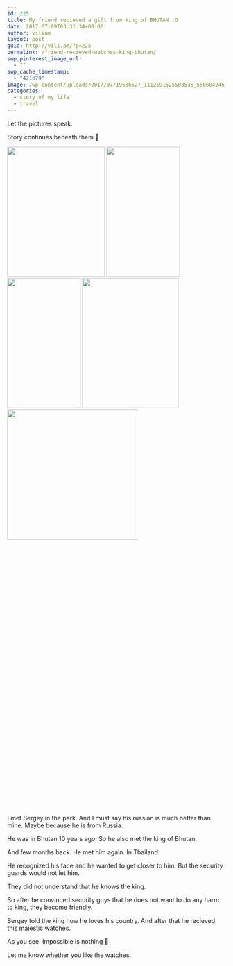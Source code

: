 ```yaml
---
id: 225
title: My friend recieved a gift from king of BHUTAN :O
date: 2017-07-09T03:31:34+00:00
author: viliam
layout: post
guid: http://vili.am/?p=225
permalink: /friend-recieved-watches-king-bhutan/
swp_pinterest_image_url:
  - ""
swp_cache_timestamp:
  - "421679"
image: /wp-content/uploads/2017/07/19686627_1112591525508535_550604945_o.jpg
categories:
  - story of my life
  - travel
---
```

Let the pictures speak.

Story continues beneath them 🙂

[<img class="alignleft wp-image-205 size-medium" src="http://vili.am/wp-content/uploads/2017/07/19686627_1112591525508535_550604945_o-225x300.jpg" alt="" width="225" height="300" srcset="http://vili.am/wp-content/uploads/2017/07/19686627_1112591525508535_550604945_o-225x300.jpg 225w, http://vili.am/wp-content/uploads/2017/07/19686627_1112591525508535_550604945_o-768x1022.jpg 768w, http://vili.am/wp-content/uploads/2017/07/19686627_1112591525508535_550604945_o-770x1024.jpg 770w, http://vili.am/wp-content/uploads/2017/07/19686627_1112591525508535_550604945_o.jpg 1539w" sizes="(max-width: 225px) 100vw, 225px" />](http://vili.am/wp-content/uploads/2017/07/19686627_1112591525508535_550604945_o.jpg) [<img class="alignleft size-medium wp-image-206" src="http://vili.am/wp-content/uploads/2017/07/19650046_1112638228837198_738364354_o-169x300.jpg" alt="" width="169" height="300" srcset="http://vili.am/wp-content/uploads/2017/07/19650046_1112638228837198_738364354_o-169x300.jpg 169w, http://vili.am/wp-content/uploads/2017/07/19650046_1112638228837198_738364354_o-768x1365.jpg 768w, http://vili.am/wp-content/uploads/2017/07/19650046_1112638228837198_738364354_o-576x1024.jpg 576w, http://vili.am/wp-content/uploads/2017/07/19650046_1112638228837198_738364354_o.jpg 1080w" sizes="(max-width: 169px) 100vw, 169px" />](http://vili.am/wp-content/uploads/2017/07/19650046_1112638228837198_738364354_o.jpg) [<img class="alignleft size-medium wp-image-207" src="http://vili.am/wp-content/uploads/2017/07/19686314_1112638235503864_1614697861_o-169x300.jpg" alt="" width="169" height="300" srcset="http://vili.am/wp-content/uploads/2017/07/19686314_1112638235503864_1614697861_o-169x300.jpg 169w, http://vili.am/wp-content/uploads/2017/07/19686314_1112638235503864_1614697861_o-768x1365.jpg 768w, http://vili.am/wp-content/uploads/2017/07/19686314_1112638235503864_1614697861_o-576x1024.jpg 576w, http://vili.am/wp-content/uploads/2017/07/19686314_1112638235503864_1614697861_o.jpg 1080w" sizes="(max-width: 169px) 100vw, 169px" />](http://vili.am/wp-content/uploads/2017/07/19686314_1112638235503864_1614697861_o.jpg) [<img class="alignleft size-medium wp-image-208" src="http://vili.am/wp-content/uploads/2017/07/19578556_1112640862170268_359234762_o-222x300.jpg" alt="" width="222" height="300" srcset="http://vili.am/wp-content/uploads/2017/07/19578556_1112640862170268_359234762_o-222x300.jpg 222w, http://vili.am/wp-content/uploads/2017/07/19578556_1112640862170268_359234762_o-768x1037.jpg 768w, http://vili.am/wp-content/uploads/2017/07/19578556_1112640862170268_359234762_o-758x1024.jpg 758w, http://vili.am/wp-content/uploads/2017/07/19578556_1112640862170268_359234762_o.jpg 1482w" sizes="(max-width: 222px) 100vw, 222px" />](http://vili.am/wp-content/uploads/2017/07/19578556_1112640862170268_359234762_o.jpg) [<img class="alignleft size-medium wp-image-209" src="http://vili.am/wp-content/uploads/2017/07/19620063_1112640848836936_1065324437_o-300x300.jpg" alt="" width="300" height="300" srcset="http://vili.am/wp-content/uploads/2017/07/19620063_1112640848836936_1065324437_o-300x300.jpg 300w, http://vili.am/wp-content/uploads/2017/07/19620063_1112640848836936_1065324437_o-150x150.jpg 150w, http://vili.am/wp-content/uploads/2017/07/19620063_1112640848836936_1065324437_o-768x768.jpg 768w, http://vili.am/wp-content/uploads/2017/07/19620063_1112640848836936_1065324437_o-1024x1024.jpg 1024w" sizes="(max-width: 300px) 100vw, 300px" />](http://vili.am/wp-content/uploads/2017/07/19620063_1112640848836936_1065324437_o.jpg)

&nbsp;

&nbsp;

&nbsp;

&nbsp;

&nbsp;

&nbsp;

&nbsp;

&nbsp;

&nbsp;

&nbsp;

&nbsp;

&nbsp;

&nbsp;

&nbsp;

&nbsp;

&nbsp;

&nbsp;

&nbsp;

&nbsp;

&nbsp;

I met Sergey in the park. And I must say his russian is much better than mine. Maybe because he is from Russia.

He was in Bhutan 10 years ago. So he also met the king of Bhutan.

And few months back. He met him again. In Thailand.

He recognized his face and he wanted to get closer to him. But the security guards would not let him.

They did not understand that he knows the king.

So after he convinced security guys that he does not want to do any harm to king, they become friendly.

Sergey told the king how he loves his country. And after that he recieved this majestic watches.

As you see. Impossible is nothing 🙂

Let me know whether you like the watches.

&nbsp;